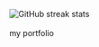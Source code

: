  
![GitHub streak stats](https://streak-stats.demolab.com/?user=aziz-codes) 
<br/>
<br/>
<a targte="_blank" href="https://main--aziz-dev.netlify.app/" style="text-decoration:none;">my portfolio</a>
 




